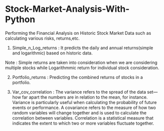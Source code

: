 # Stock-Market-Analysis-With-Python
Performing the Financial Analysis on Historic Stock Market Data such as calculating various risks, returns,etc.

1) Simple_n_Log_returns : It predicts the daily and annual returns(simple and logarithmic) based on historic data.

Note : Simple returns are taken into consideration when we are considering multiple stocks while Logarithmmic return for individual stock consideration.

2) Portfolio_returns : Predicting the combined returns of stocks in a portfolio.

3) Var_cov_correlation : The variance refers to the spread of the data set—how far apart the numbers are in relation to the mean, for instance. Variance is particularly useful when calculating the probability of future events or performance.
A covariance refers to the measure of how two random variables will change together and is used to calculate the correlation between variables.
Correlation is a statistical measure that indicates the extent to which two or more variables fluctuate together.
